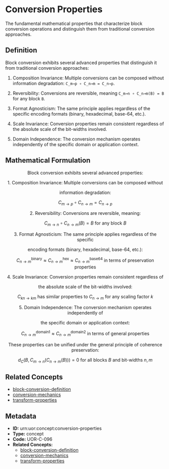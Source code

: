 # Conversion Properties

The fundamental mathematical properties that characterize block conversion operations and distinguish them from traditional conversion approaches.

## Definition

Block conversion exhibits several advanced properties that distinguish it from traditional conversion approaches:

1. Composition Invariance: Multiple conversions can be composed without information degradation: `C_m→p ∘ C_n→m = C_n→p`.

2. Reversibility: Conversions are reversible, meaning `C_m→n ∘ C_n→m(B) = B` for any block `B`.

3. Format Agnosticism: The same principle applies regardless of the specific encoding formats (binary, hexadecimal, base-64, etc.).

4. Scale Invariance: Conversion properties remain consistent regardless of the absolute scale of the bit-widths involved.

5. Domain Independence: The conversion mechanism operates independently of the specific domain or application context.

## Mathematical Formulation

$$
\text{Block conversion exhibits several advanced properties:}
$$

$$
\text{1. Composition Invariance: Multiple conversions can be composed without}
$$

$$
\text{   information degradation:}
$$

$$
C_{m\to p} \circ C_{n\to m} = C_{n\to p}
$$

$$
\text{2. Reversibility: Conversions are reversible, meaning:}
$$

$$
C_{m\to n} \circ C_{n\to m}(B) = B \text{ for any block } B
$$

$$
\text{3. Format Agnosticism: The same principle applies regardless of the specific}
$$

$$
\text{   encoding formats (binary, hexadecimal, base-64, etc.):}
$$

$$
C_{n\to m}^{\text{binary}} \approx C_{n\to m}^{\text{hex}} \approx C_{n\to m}^{\text{base64}} \text{ in terms of preservation properties}
$$

$$
\text{4. Scale Invariance: Conversion properties remain consistent regardless of}
$$

$$
\text{   the absolute scale of the bit-widths involved:}
$$

$$
C_{kn\to km} \text{ has similar properties to } C_{n\to m} \text{ for any scaling factor } k
$$

$$
\text{5. Domain Independence: The conversion mechanism operates independently of}
$$

$$
\text{   the specific domain or application context:}
$$

$$
C_{n\to m}^{\text{domain1}} \approx C_{n\to m}^{\text{domain2}} \text{ in terms of general properties}
$$

$$
\text{These properties can be unified under the general principle of coherence preservation:}
$$

$$
d_C(B, C_{m\to n}(C_{n\to m}(B))) = 0 \text{ for all blocks } B \text{ and bit-widths } n, m
$$

## Related Concepts

- [block-conversion-definition](./block-conversion-definition.md)
- [conversion-mechanics](./conversion-mechanics.md)
- [transform-properties](./transform-properties.md)

## Metadata

- **ID:** urn:uor:concept:conversion-properties
- **Type:** concept
- **Code:** UOR-C-096
- **Related Concepts:**
  - [block-conversion-definition](./block-conversion-definition.md)
  - [conversion-mechanics](./conversion-mechanics.md)
  - [transform-properties](./transform-properties.md)
